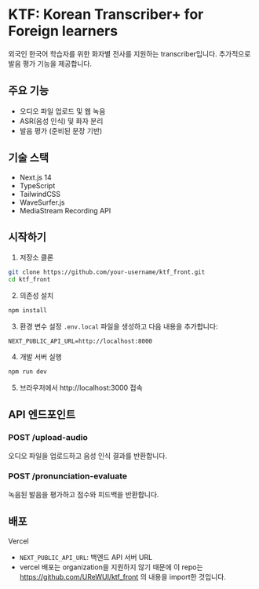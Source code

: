 # KTF: Korean Transcriber+ for Foreign learners

외국인 한국어 학습자를 위한 화자별 전사를 지원하는 transcriber입니다. 추가적으로 발음 평가 기능을 제공합니다.

## 주요 기능
- 오디오 파일 업로드 및 웹 녹음
- ASR(음성 인식) 및 화자 분리
- 발음 평가 (준비된 문장 기반)

## 기술 스택

- Next.js 14
- TypeScript
- TailwindCSS
- WaveSurfer.js
- MediaStream Recording API

## 시작하기

1. 저장소 클론
```bash
git clone https://github.com/your-username/ktf_front.git
cd ktf_front
```

2. 의존성 설치
```bash
npm install
```

3. 환경 변수 설정
`.env.local` 파일을 생성하고 다음 내용을 추가합니다:
```
NEXT_PUBLIC_API_URL=http://localhost:8000
```

4. 개발 서버 실행
```bash
npm run dev
```

5. 브라우저에서 http://localhost:3000 접속

## API 엔드포인트

### POST /upload-audio
오디오 파일을 업로드하고 음성 인식 결과를 반환합니다.

### POST /pronunciation-evaluate
녹음된 발음을 평가하고 점수와 피드백을 반환합니다.

## 배포
Vercel
- `NEXT_PUBLIC_API_URL`: 백엔드 API 서버 URL
- vercel 배포는 organization을 지원하지 않기 때문에 이 repo는 https://github.com/UReWUI/ktf_front 의 내용을 import한 것입니다.



